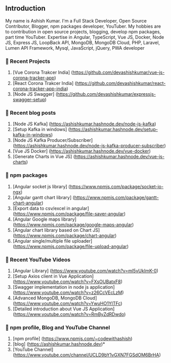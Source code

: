 ## Introduction

My name is Ashish Kumar. I'm a Full Stack Developer, Open Source Contributor, Blogger, npm packages developer, YouTuber. My hobbies are to contribution in open source projects, blogging, develop npm packages, part time YouTuber. Expertise in Angular, TypeScript, Vue JS, Docker, Node JS, Express JS, LoopBack API, MongoDB, MongoDB Cloud, PHP, Laravel, Lumen API Framework, Mysql, JavaScript, jQuery, PWA developer

### 📜 Recent Projects

1. [Vue Corona Trakcer India] (<a href="https://github.com/devashishkumar/vue-js-corona-tracker-app">https://github.com/devashishkumar/vue-js-corona-tracker-app</a>)
2. [React Corona Trakcer India] (https://github.com/devashishkumar/react-corona-tracker-app-india)
3. [Node JS Swagger] (https://github.com/devashishkumar/expressjs-swagger-setup)

### 📜 Recent blog posts

1. [Node JS Kafka] (https://ashishkumar.hashnode.dev/node-js-kafka)
2. [Setup Kafka in windows] (https://ashishkumar.hashnode.dev/setup-kafka-in-windows)
3. [Node JS Kafka Producer/Subscriber] (https://ashishkumar.hashnode.dev/node-js-kafka-producer-subscriber)
4. [Vue JS Docker] (https://ashishkumar.hashnode.dev/vue-docker)
5. [Generate Charts in Vue JS] (https://ashishkumar.hashnode.dev/vue-js-charts)

### 📜 npm packages

1. [Angular socket js library] (https://www.npmjs.com/package/socket-io-ngx)
2. [Angular gantt chart library] (https://www.npmjs.com/package/gantt-chart-angular)
3. [Export data to csv/excel in angular] (https://www.npmjs.com/package/file-saver-angular)
4. [Angular Google maps library] (https://www.npmjs.com/package/google-maps-angular)
5. [Angular chart library based on Chart JS] (https://www.npmjs.com/package/chart-angular)
6. [Angular single/multiple file uploader] (https://www.npmjs.com/package/file-upload-angular)

### 📜 Recent YouTube Videos

1. [Angular Library] (https://www.youtube.com/watch?v=ml5vUkImK-0)
2. [Setup Axios client in Vue Application] (https://www.youtube.com/watch?v=FXsOUBatxF8)
3. [Swagger implementation in node js application] (https://www.youtube.com/watch?v=z26CcVEcLzM)
4. [Advanced MongoDB, MongoDB Cloud] (https://www.youtube.com/watch?v=YwuHO1YlTFc)
5. [Detailed introduction about Vue JS Application] (https://www.youtube.com/watch?v=RmByZdRDwdo)

### 📜 npm profile, Blog and YouTube Channel

1. [npm profile] (https://www.npmjs.com/~codewithashish)
2. [blog] (https://ashishkumar.hashnode.dev)*
3. [YouTube Channel] (https://www.youtube.com/channel/UCLD9bY1vGXN7FGSdOM6BrHA)


